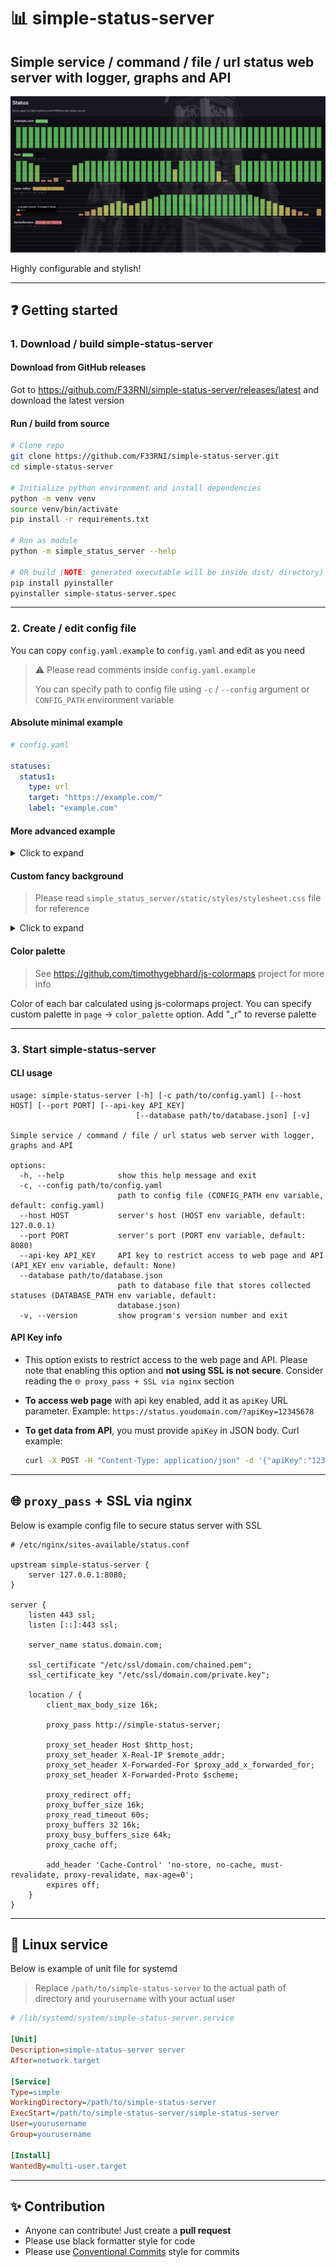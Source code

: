 # 📊 simple-status-server

## Simple service / command / file / url status web server with logger, graphs and API

![Banner](banner.jpg)

Highly configurable and stylish!

----------

## ❓ Getting started

### 1. Download / build simple-status-server

#### Download from GitHub releases

Got to <https://github.com/F33RNI/simple-status-server/releases/latest> and download the latest version

#### Run / build from source

```bash
# Clone repo
git clone https://github.com/F33RNI/simple-status-server.git
cd simple-status-server

# Initialize python environment and install dependencies
python -m venv venv
source venv/bin/activate
pip install -r requirements.txt

# Run as module
python -m simple_status_server --help

# OR build (NOTE: generated executable will be inside dist/ directory)
pip install pyinstaller
pyinstaller simple-status-server.spec
```

----------

### 2. Create / edit config file

You can copy `config.yaml.example` to `config.yaml` and edit as you need

> ⚠️ Please read comments inside `config.yaml.example`
>
> You can specify path to config file using `-c` / `--config` argument or `CONFIG_PATH` environment variable

#### Absolute minimal example

```yaml
# config.yaml

statuses:
  status1:
    type: url
    target: "https://example.com/"
    label: "example.com"
```

#### More advanced example

<details>
<summary>Click to expand</summary>

```yaml
# config.yaml

logging:
  level: info

server:
  host: 127.0.0.1
  port: 8080
  api_key: 12345678

page:
  description: "Current status of services"

database_path: "database.json"

statuses:
  demoURL1:
    type: url
    target: "https://example.com/"
    interval: 1m
    checks_per_bar: 10
    label: "example.com"
  demoURL2:
    type: url
    target: "https://pypi.org/"
    label: "PyPi"
  demoService:
    type: service
    target: "something.service"
    interval: 1m
    checks_per_bar: 5
    value_working: "Running"
    value_not_working: "Exited or failed"
    no_intermediate_value: true
```

</details>

#### Custom fancy background

> Please read `simple_status_server/static/styles/stylesheet.css` file for reference

<details>
<summary>Click to expand</summary>

```yaml
#...

page:
  extra_css: 'body { background-color: black; background: linear-gradient(0deg, oklch(21.56% 6.267126% 291 / 70%), oklch(21.56% 6.267126% 291 / 70%)), url(https://upload.wikimedia.org/wikipedia/commons/thumb/0/05/2006-02-15_Piping.jpg/1280px-2006-02-15_Piping.jpg) no-repeat fixed; background-size: cover; min-height: 100%; height: 100%; } .status { background-color: rgba(0, 0, 0, 0.4); backdrop-filter: blur(4px); }'

#...
```

</details>

#### Color palette

> See <https://github.com/timothygebhard/js-colormaps> project for more info

Color of each bar calculated using js-colormaps project.
You can specify custom palette in `page` -> `color_palette` option. Add "_r" to reverse palette

----------

### 3. Start simple-status-server

#### CLI usage

```text
usage: simple-status-server [-h] [-c path/to/config.yaml] [--host HOST] [--port PORT] [--api-key API_KEY]
                            [--database path/to/database.json] [-v]

Simple service / command / file / url status web server with logger, graphs and API

options:
  -h, --help            show this help message and exit
  -c, --config path/to/config.yaml
                        path to config file (CONFIG_PATH env variable, default: config.yaml)
  --host HOST           server's host (HOST env variable, default: 127.0.0.1)
  --port PORT           server's port (PORT env variable, default: 8080)
  --api-key API_KEY     API key to restrict access to web page and API (API_KEY env variable, default: None)
  --database path/to/database.json
                        path to database file that stores collected statuses (DATABASE_PATH env variable, default:
                        database.json)
  -v, --version         show program's version number and exit
```

#### API Key info

- This option exists to restrict access to the web page and API. Please note that enabling this option and **not
using SSL is not secure**. Consider reading the `🌐 proxy_pass + SSL via nginx` section

- **To access web page** with api key enabled, add it as `apiKey` URL parameter. Example:
`https://status.youdomain.com/?apiKey=12345678`

- **To get data from API**, you must provide `apiKey` in JSON body. Curl example:

    ```bash
    curl -X POST -H "Content-Type: application/json" -d '{"apiKey":"12345678"}' https://status.youdomain.com/
    ```

----------

## 🌐 `proxy_pass` + SSL via nginx

Below is example config file to secure status server with SSL

```nginx
# /etc/nginx/sites-available/status.conf

upstream simple-status-server {
    server 127.0.0.1:8080;
}

server {
    listen 443 ssl;
    listen [::]:443 ssl;

    server_name status.domain.com;

    ssl_certificate "/etc/ssl/domain.com/chained.pem";
    ssl_certificate_key "/etc/ssl/domain.com/private.key";

    location / {
        client_max_body_size 16k;

        proxy_pass http://simple-status-server;

        proxy_set_header Host $http_host;
        proxy_set_header X-Real-IP $remote_addr;
        proxy_set_header X-Forwarded-For $proxy_add_x_forwarded_for;
        proxy_set_header X-Forwarded-Proto $scheme;

        proxy_redirect off;
        proxy_buffer_size 16k;
        proxy_read_timeout 60s;
        proxy_buffers 32 16k;
        proxy_busy_buffers_size 64k;
        proxy_cache off;

        add_header 'Cache-Control' 'no-store, no-cache, must-revalidate, proxy-revalidate, max-age=0';
        expires off;
    }
}
```

----------

## 🐧 Linux service

Below is example of unit file for systemd

> Replace `/path/to/simple-status-server` to the actual path of directory and `yourusername` with your actual user

```ini
# /lib/systemd/system/simple-status-server.service

[Unit]
Description=simple-status-server server
After=network.target

[Service]
Type=simple
WorkingDirectory=/path/to/simple-status-server
ExecStart=/path/to/simple-status-server/simple-status-server
User=yourusername
Group=yourusername

[Install]
WantedBy=multi-user.target

```

----------

## ✨ Contribution

- Anyone can contribute! Just create a **pull request**
- Please use black formatter style for code
- Please use [Conventional Commits](https://www.conventionalcommits.org/en/v1.0.0/#specification>) style for commits
